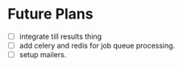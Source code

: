 # Future Plans
- [ ] integrate till results thing
- [ ] add celery and redis for job queue processing.
- [ ] setup mailers.

